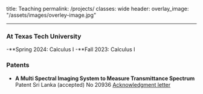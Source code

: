title: Teaching
permalink: /projects/
classes: wide
header:
    overlay_image: "/assets/images/overley-image.jpg"
    
---
### At Texas Tech University
-**Spring 2024: Calculus I
-**Fall 2023: Calculus I

### Patents

- **A Multi Spectral Imaging System to Measure Transmittance Spectrum** <br/>
  Patent Sri Lanka (accepted) No 20936 [Acknowledgment letter](/assets/publications/patent.pdf)
  
